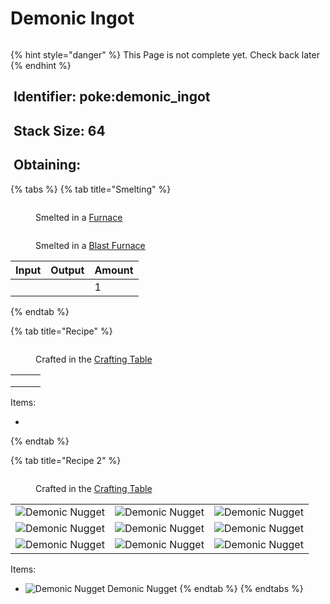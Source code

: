 # Demonic Ingot

<figure><img src="https://github.com/user-attachments/assets/2332c89f-38d6-4a08-944a-9421758259aa" alt=""><figcaption></figcaption></figure>

{% hint style="danger" %}
This Page is not complete yet. Check back later
{% endhint %}



## <img src="https://minecraft.wiki/images/Name_Tag_JE2_BE2.png?cbdc1" alt="" data-size="line"> Identifier: poke:demonic\_ingot

## <img src="https://minecraft.wiki/images/Light_Gray_Bundle_JE1_BE1.png?b552e" alt="" data-size="line"> Stack Size: 64

## <img src="https://minecraft.wiki/images/thumb/Crafting_Table_JE4_BE3.png/150px-Crafting_Table_JE4_BE3.png?5767f" alt="" data-size="line"> Obtaining:

{% tabs %}
{% tab title="Smelting" %}


<div><figure><img src="https://minecraft.wiki/images/Lit_Furnace_(S).gif?40e71" alt=""><figcaption><p>      Smelted in a <a href="https://minecraft.wiki/w/Furnace">Furnace</a>     </p></figcaption></figure> <figure><img src="https://minecraft.wiki/images/thumb/Lit_Blast_Furnace_JE1.gif/150px-Lit_Blast_Furnace_JE1.gif?dc6a7" alt=""><figcaption><p>Smelted in a <a href="https://minecraft.wiki/w/Blast_Furnace">Blast Furnace</a></p></figcaption></figure></div>

<table><thead><tr><th>Input</th><th>Output</th><th data-type="number">Amount</th></tr></thead><tbody><tr><td></td><td></td><td>1</td></tr></tbody></table>
{% endtab %}

{% tab title="Recipe" %}
<figure><img src="https://minecraft.wiki/images/thumb/Crafting_Table_JE4_BE3.png/150px-Crafting_Table_JE4_BE3.png?5767f" alt=""><figcaption><p>Crafted in the <a href="https://minecraft.wiki/w/Crafting_Table">Crafting Table</a></p></figcaption></figure>

|     |     |     |
| :-: | :-: | :-: |
|     |     |     |
|     |     |     |
|     |     |     |

Items:

*
{% endtab %}

{% tab title="Recipe 2" %}


<figure><img src="https://minecraft.wiki/images/thumb/Crafting_Table_JE4_BE3.png/150px-Crafting_Table_JE4_BE3.png?5767f" alt=""><figcaption><p>Crafted in the <a href="https://minecraft.wiki/w/Crafting_Table">Crafting Table</a></p></figcaption></figure>

|                                                                                                    |                                                                                                    |                                                                                                    |
| :------------------------------------------------------------------------------------------------: | :------------------------------------------------------------------------------------------------: | :------------------------------------------------------------------------------------------------: |
| ![Demonic Nugget](https://github.com/user-attachments/assets/a3d02a19-dcad-4c20-acac-39ae7761c855) | ![Demonic Nugget](https://github.com/user-attachments/assets/a3d02a19-dcad-4c20-acac-39ae7761c855) | ![Demonic Nugget](https://github.com/user-attachments/assets/a3d02a19-dcad-4c20-acac-39ae7761c855) |
| ![Demonic Nugget](https://github.com/user-attachments/assets/a3d02a19-dcad-4c20-acac-39ae7761c855) | ![Demonic Nugget](https://github.com/user-attachments/assets/a3d02a19-dcad-4c20-acac-39ae7761c855) | ![Demonic Nugget](https://github.com/user-attachments/assets/a3d02a19-dcad-4c20-acac-39ae7761c855) |
| ![Demonic Nugget](https://github.com/user-attachments/assets/a3d02a19-dcad-4c20-acac-39ae7761c855) | ![Demonic Nugget](https://github.com/user-attachments/assets/a3d02a19-dcad-4c20-acac-39ae7761c855) | ![Demonic Nugget](https://github.com/user-attachments/assets/a3d02a19-dcad-4c20-acac-39ae7761c855) |

Items:

* <img src="https://github.com/user-attachments/assets/a3d02a19-dcad-4c20-acac-39ae7761c855" alt="Demonic Nugget" data-size="line"> Demonic Nugget
{% endtab %}
{% endtabs %}
